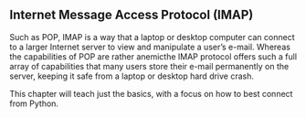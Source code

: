 ## Internet Message Access Protocol (IMAP)

Such as POP, IMAP is a way that a laptop or desktop computer can connect to a larger Internet server to view
and manipulate a user’s e-mail.
Whereas the capabilities of POP are rather anemicthe IMAP protocol offers such a full array of
capabilities that many users store their e-mail permanently on the server, keeping it safe from a laptop
or desktop hard drive crash.

This chapter will teach just the basics, with a focus on how to best connect from Python.
